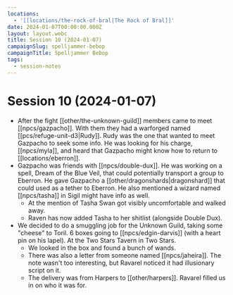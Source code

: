 ```yaml
---
locations:
  - '[[locations/the-rock-of-bral|The Rock of Bral]]'
date: 2024-01-07T00:00:00.000Z
layout: layout.webc
title: Session 10 (2024-01-07)
campaignSlug: spelljammer-bebop
campaignTitle: Spelljammer Bebop
tags:
  - session-notes
---
```

# Session 10 (2024-01-07)

- After the fight [[other/the-unknown-guild]] members came to meet [[npcs/gazpacho]]. With them they had a warforged named [[pcs/refuge-unit-d3|Rudy]]. Rudy was the one that wanted to meet Gazpacho to seek some info. He was looking for his charge, [[npcs/myla]], and heard that Gazpacho might know how to return to [[locations/eberron]]. 
- Gazpacho was friends with [[npcs/double-dux]]. He was working on a spell, Dream of the Blue Veil, that could potentially transport a group to Eberron. He gave Gazpacho a [[other/dragonshards|dragonshard]] that could used as a tether to Eberron. He also mentioned a wizard named [[npcs/tasha]] in Sigil might have info as well.
	- At the mention of Tasha Swan got visibly uncomfortable and walked away.
	- Raven has now added Tasha to her shitlist (alongside Double Dux).
- We decided to do a smuggling job for the Unknown Guild, taking some "cheese" to Toril. 6 boxes going to [[npcs/edgin-darvis]] (with a heart pin on his lapel). At the Two Stars Tavern in Two Stars.
	- We looked in the box and found a bunch of wands.
	- There was also a letter from someone named [[npcs/jaheira]]. The note wasn't too interesting, but Ravarel noticed it had illusionary script on it.
	- The delivery was from Harpers to [[other/harpers]]. Ravarel filled us in on who it was for.
